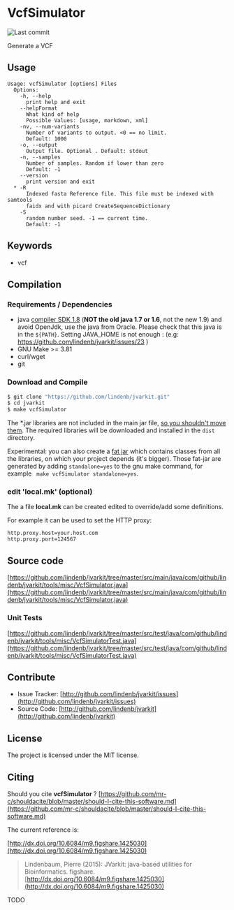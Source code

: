 # VcfSimulator

![Last commit](https://img.shields.io/github/last-commit/lindenb/jvarkit.png)

Generate a VCF


## Usage

```
Usage: vcfSimulator [options] Files
  Options:
    -h, --help
      print help and exit
    --helpFormat
      What kind of help
      Possible Values: [usage, markdown, xml]
    -nv, --num-variants
      Number of variants to output. <0 == no limit.
      Default: 1000
    -o, --output
      Output file. Optional . Default: stdout
    -n, --samples
      Number of samples. Random if lower than zero
      Default: -1
    --version
      print version and exit
  * -R
      Indexed fasta Reference file. This file must be indexed with samtools 
      faidx and with picard CreateSequenceDictionary
    -S
      random number seed. -1 == current time.
      Default: -1

```


## Keywords

 * vcf


## Compilation

### Requirements / Dependencies

* java [compiler SDK 1.8](http://www.oracle.com/technetwork/java/index.html) (**NOT the old java 1.7 or 1.6**, not the new 1.9) and avoid OpenJdk, use the java from Oracle. Please check that this java is in the `${PATH}`. Setting JAVA_HOME is not enough : (e.g: https://github.com/lindenb/jvarkit/issues/23 )
* GNU Make >= 3.81
* curl/wget
* git


### Download and Compile

```bash
$ git clone "https://github.com/lindenb/jvarkit.git"
$ cd jvarkit
$ make vcfSimulator
```

The *.jar libraries are not included in the main jar file, [so you shouldn't move them](https://github.com/lindenb/jvarkit/issues/15#issuecomment-140099011 ).
The required libraries will be downloaded and installed in the `dist` directory.

Experimental: you can also create a [fat jar](https://stackoverflow.com/questions/19150811/) which contains classes from all the libraries, on which your project depends (it's bigger). Those fat-jar are generated by adding `standalone=yes` to the gnu make command, for example ` make vcfSimulator standalone=yes`.

### edit 'local.mk' (optional)

The a file **local.mk** can be created edited to override/add some definitions.

For example it can be used to set the HTTP proxy:

```
http.proxy.host=your.host.com
http.proxy.port=124567
```
## Source code 

[https://github.com/lindenb/jvarkit/tree/master/src/main/java/com/github/lindenb/jvarkit/tools/misc/VcfSimulator.java](https://github.com/lindenb/jvarkit/tree/master/src/main/java/com/github/lindenb/jvarkit/tools/misc/VcfSimulator.java)

### Unit Tests

[https://github.com/lindenb/jvarkit/tree/master/src/test/java/com/github/lindenb/jvarkit/tools/misc/VcfSimulatorTest.java](https://github.com/lindenb/jvarkit/tree/master/src/test/java/com/github/lindenb/jvarkit/tools/misc/VcfSimulatorTest.java)


## Contribute

- Issue Tracker: [http://github.com/lindenb/jvarkit/issues](http://github.com/lindenb/jvarkit/issues)
- Source Code: [http://github.com/lindenb/jvarkit](http://github.com/lindenb/jvarkit)

## License

The project is licensed under the MIT license.

## Citing

Should you cite **vcfSimulator** ? [https://github.com/mr-c/shouldacite/blob/master/should-I-cite-this-software.md](https://github.com/mr-c/shouldacite/blob/master/should-I-cite-this-software.md)

The current reference is:

[http://dx.doi.org/10.6084/m9.figshare.1425030](http://dx.doi.org/10.6084/m9.figshare.1425030)

> Lindenbaum, Pierre (2015): JVarkit: java-based utilities for Bioinformatics. figshare.
> [http://dx.doi.org/10.6084/m9.figshare.1425030](http://dx.doi.org/10.6084/m9.figshare.1425030)


TODO



